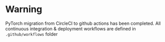 Warning
=======

PyTorch migration from CircleCI to github actions has been completed. All continuous integration & deployment workflows are defined in  `.github/workflows` folder
